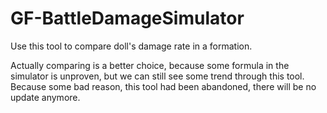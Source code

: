 # GF-BattleDamageSimulator
Use this tool to compare doll's damage rate in a formation.<br>

Actually comparing is a better choice, because some formula in the simulator is unproven, but we can still see some trend through this tool.<br>
Because some bad reason, this tool had been abandoned, there will be no update anymore.<br>
